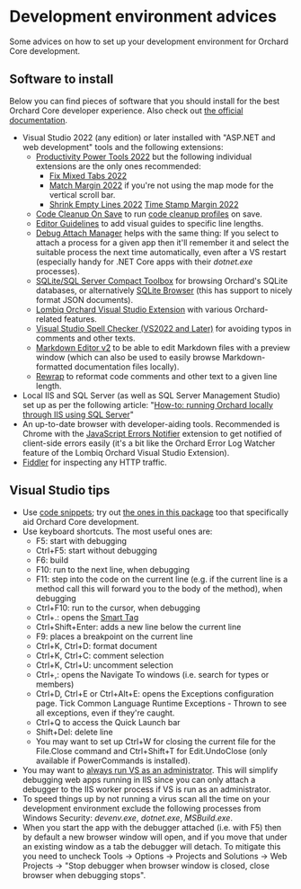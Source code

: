 # Development environment advices



Some advices on how to set up your development environment for Orchard Core development.


## Software to install

Below you can find pieces of software that you should install for the best Orchard Core developer experience. Also check out [the official documentation](https://docs.orchardcore.net/en/dev/docs/resources/development-tools/).

- Visual Studio 2022 (any edition) or later installed with "ASP.NET and web development" tools and the following extensions:
    - [Productivity Power Tools 2022](https://marketplace.visualstudio.com/items?itemName=VisualStudioPlatformTeam.ProductivityPowerPack2022) but the following individual extensions are the only ones recommended:
      - [Fix Mixed Tabs 2022](https://marketplace.visualstudio.com/items?itemName=VisualStudioPlatformTeam.FixMixedTabs2022)
      - [Match Margin 2022](https://marketplace.visualstudio.com/items?itemName=VisualStudioPlatformTeam.MatchMargin2022) if you're not using the map mode for the vertical scroll bar.
      - [Shrink Empty Lines 2022](https://marketplace.visualstudio.com/items?itemName=VisualStudioPlatformTeam.SyntacticLineCompression2022)
      [Time Stamp Margin 2022](https://marketplace.visualstudio.com/items?itemName=VisualStudioPlatformTeam.TimeStampMargin2022)
    - [Code Cleanup On Save](https://marketplace.visualstudio.com/items?itemName=MadsKristensen.CodeCleanupOnSave) to run [code cleanup profiles](https://docs.microsoft.com/en-us/visualstudio/ide/code-styles-and-code-cleanup?view=vs-2022#apply-code-styles) on save.
    - [Editor Guidelines](https://marketplace.visualstudio.com/items?itemName=PaulHarrington.EditorGuidelinesPreview) to add visual guides to specific line lengths.
    - [Debug Attach Manager](https://marketplace.visualstudio.com/items?itemName=ViktarKarpach.DebugAttachManager2022) helps with the same thing: If you select to attach a process for a given app then it'll remember it and select the suitable process the next time automatically, even after a VS restart (especially handy for .NET Core apps with their *dotnet.exe* processes).
    - [SQLite/SQL Server Compact Toolbox](https://marketplace.visualstudio.com/items?itemName=ErikEJ.SQLServerCompactSQLiteToolbox) for browsing Orchard's SQLite databases, or alternatively [SQLite Browser](https://sqlitebrowser.org/dl/) (this has support to nicely format JSON documents).
    - [Lombiq Orchard Visual Studio Extension](https://marketplace.visualstudio.com/items?itemName=LombiqVisualStudioExtension.LombiqOrchardVisualStudioExtension) with various Orchard-related features.
    - [Visual Studio Spell Checker (VS2022 and Later)](https://marketplace.visualstudio.com/items?itemName=EWoodruff.VisualStudioSpellCheckerVS2022andLater) for avoiding typos in comments and other texts.
    - [Markdown Editor v2](https://marketplace.visualstudio.com/items?itemName=MadsKristensen.MarkdownEditor2) to be able to edit Markdown files with a preview window (which can also be used to easily browse Markdown-formatted documentation files locally).
    - [Rewrap](https://marketplace.visualstudio.com/items?itemName=stkb.Rewrap-18980) to reformat code comments and other text to a given line length.
- Local IIS and SQL Server (as well as SQL Server Management Studio) set up as per the following article: "[How-to: running Orchard locally through IIS using SQL Server](http://orcharddojo.net/blog/how-to-running-orchard-locally-through-iis-using-sql-server)"
- An up-to-date browser with developer-aiding tools. Recommended is Chrome with the [JavaScript Errors Notifier](https://chrome.google.com/webstore/detail/javascript-errors-notifie/jafmfknfnkoekkdocjiaipcnmkklaajd?hl=en) extension to get notified of client-side errors easily (it's a bit like the Orchard Error Log Watcher feature of the Lombiq Orchard Visual Studio Extension).
- [Fiddler](http://www.telerik.com/fiddler) for inspecting any HTTP traffic. 


## Visual Studio tips

- Use [code snippets](http://msdn.microsoft.com/en-us/library/ms165392%28v=vs.80%29.aspx); try out [the ones in this package](../Utilities/VisualStudioSnippets/) too that specifically aid Orchard Core development.
- Use keyboard shortcuts. The most useful ones are:
    - F5: start with debugging
    - Ctrl+F5: start without debugging
    - F6: build
    - F10: run to the next line, when debugging
    - F11: step into the code on the current line (e.g. if the current line is a method call this will forward you to the body of the method), when debugging
    - Ctrl+F10: run to the cursor, when debugging
    - Ctrl+.: opens the [Smart Tag](http://haacked.com/archive/2008/06/23/visual-studio-smart-tag-expansion-tip.aspx)
    - Ctrl+Shift+Enter: adds a new line below the current line
    - F9: places a breakpoint on the current line
    - Ctrl+K, Ctrl+D: format document
    - Ctrl+K, Ctrl+C: comment selection
    - Ctrl+K, Ctrl+U: uncomment selection
    - Ctrl+,: opens the Navigate To windows (i.e. search for types or members)
    - Ctrl+D, Ctrl+E or Ctrl+Alt+E: opens the Exceptions configuration page. Tick Common Language Runtime Exceptions - Thrown to see all exceptions, even if they're caught.
    - Ctrl+Q to access the Quick Launch bar
    - Shift+Del: delete line
    - You may want to set up Ctrl+W for closing the current file for the File.Close command and Ctrl+Shift+T for Edit.UndoClose (only available if PowerCommands is installed).
- You may want to [always run VS as an administrator](http://stackoverflow.com/a/12859334/220230). This will simplify debugging web apps running in IIS since you can only attach a debugger to the IIS worker process if VS is run as an administrator.
- To speed things up by not running a virus scan all the time on your development environment exclude the following processes from Windows Security: *devenv.exe*, *dotnet.exe*, *MSBuild.exe*.
- When you start the app with the debugger attached (i.e. with F5) then by default a new browser window will open, and if you move that under an existing window as a tab the debugger will detach. To mitigate this you need to uncheck Tools → Options → Projects and Solutions → Web Projects → "Stop debugger when browser window is closed, close browser when debugging stops".